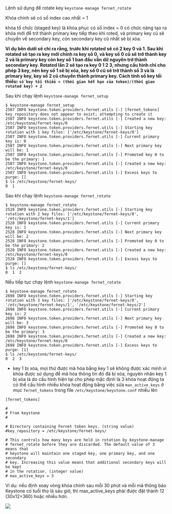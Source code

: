 Lệnh sử dụng để rotate key `keystone-manage fernet_rotate`

Khóa chính sẽ có số index cao nhất = 1

khóa tổ chức (staged key) là khóa phục có số index = 0 có chức năng tạo ra khóa mới để trở thành primary key tiếp theo khi roted, và  primary key cũ sẽ chuyển về secondary key, còn secondary key cũ nhất sẽ bị xóa.

**Ví dụ bên dưới sẽ chỉ ra rằng, trước khi rotated sẽ có 2 key 0 và 1. Sau khi rotated sẽ tạo ra key mới chính ra key số 0, và key số 0 cũ sẽ trở thành key 2 và là primary key còn key số 1 ban đầu vẫn dữ nguyên trở thành secondary key. Rotated lần 2 sẽ tạo ra key 0 1 2 3, nhưng cấu hình chỉ cho phép 3 key, nên key số 1 sẽ bị xóa, key số 0 cũ sẽ trở thành số 3 và là primary key, key số 2 cũ chuyển thành primary key. Cách tính số key tối thiểu: `số key tối thiểu = (thời gian hết hạn của token)/(thời gian rotated key) + 2`**

Sau khi chạy lệnh `keystone-manage fernet_setup`

```
$ keystone-manage fernet_setup
2507 INFO keystone.token.providers.fernet.utils [-] [fernet_tokens] key_repository does not appear to exist; attempting to create it
2507 INFO keystone.token.providers.fernet.utils [-] Created a new key: /etc/keystone/fernet-keys/0
2507 INFO keystone.token.providers.fernet.utils [-] Starting key rotation with 1 key files: ['/etc/keystone/fernet-keys/0']
2507 INFO keystone.token.providers.fernet.utils [-] Current primary key is: 0
2507 INFO keystone.token.providers.fernet.utils [-] Next primary key will be: 1
2507 INFO keystone.token.providers.fernet.utils [-] Promoted key 0 to be the primary: 1
2507 INFO keystone.token.providers.fernet.utils [-] Created a new key: /etc/keystone/fernet-keys/0
2507 INFO keystone.token.providers.fernet.utils [-] Excess keys to purge: []
$ ls /etc/keystone/fernet-keys/
0  1
```

Sau khi chạy lệnh `keystone-manage fernet_rotate`

```
$ keystone-manage fernet_rotate
2528 INFO keystone.token.providers.fernet.utils [-] Starting key rotation with 2 key files: ['/etc/keystone/fernet-keys/0', '/etc/keystone/fernet-keys/1']
2528 INFO keystone.token.providers.fernet.utils [-] Current primary key is: 1
2528 INFO keystone.token.providers.fernet.utils [-] Next primary key will be: 2
2528 INFO keystone.token.providers.fernet.utils [-] Promoted key 0 to be the primary: 2
2528 INFO keystone.token.providers.fernet.utils [-] Created a new key: /etc/keystone/fernet-keys/0
2528 INFO keystone.token.providers.fernet.utils [-] Excess keys to purge: []
$ ls /etc/keystone/fernet-keys/
0  1  2
```


Nếu tiếp tục chạy lệnh `keystone-manage fernet_rotate`
```
$ keystone-manage fernet_rotate
2698 INFO keystone.token.providers.fernet.utils [-] Starting key rotation with 3 key files: ['/etc/keystone/fernet-keys/0', '/etc/keystone/fernet-keys/1', '/etc/keystone/fernet-keys/2']
2698 INFO keystone.token.providers.fernet.utils [-] Current primary key is: 2
2698 INFO keystone.token.providers.fernet.utils [-] Next primary key will be: 3
2698 INFO keystone.token.providers.fernet.utils [-] Promoted key 0 to be the primary: 3
2698 INFO keystone.token.providers.fernet.utils [-] Created a new key: /etc/keystone/fernet-keys/0
2698 INFO keystone.token.providers.fernet.utils [-] Excess keys to purge: [1]
$ ls /etc/keystone/fernet-keys/
0  2  3
```

- key 1 bị xóa, mọi thứ được mã hóa bằng key 1 sẽ không được xác minh vì khóa được sử dụng để mã hóa thông tin đó đã bị xóa, nguyên nhân key 1 bị xóa là do cấu hình hiện tại cho phép mặc định là 3 khóa hoạt động ta có thể cấu hình nhiều khóa hoạt động bằng việc sửa `max_active_keys` ở mục `fernet_tokens` trong file `/etc/keystone/keystone.conf` nhiều lên 

```
[fernet_tokens]

#
# From keystone
#

# Directory containing Fernet token keys. (string value)
#key_repository = /etc/keystone/fernet-keys/

# This controls how many keys are held in rotation by keystone-manage
# fernet_rotate before they are discarded. The default value of 3 means that
# keystone will maintain one staged key, one primary key, and one secondary
# key. Increasing this value means that additional secondary keys will be kept
# in the rotation. (integer value)
# max_active_keys = 3
```

Ví dụ: nếu định xoay vòng khóa chính sau mỗi 30 phút và mỗi mã thông báo Keystone có tuổi thọ là sáu giờ, thì max_active_keys phải được đặt thành 12 (30x12=360) hoặc nhiều hơn.

<img src="http://i.imgur.com/kXZGhUZ.png">
